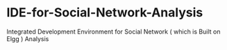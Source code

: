 IDE-for-Social-Network-Analysis
===============================
Integrated Development Environment for Social Network ( which is Built on Elgg ) Analysis
